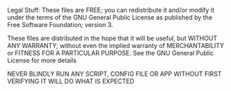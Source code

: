 Legal Stuff:
These files are FREE; you can redistribute it and/or modify it under the terms of the GNU General Public License as published by the Free Software Foundation; version 3.

These files are distributed in the hope that it will be useful, but WITHOUT ANY WARRANTY; without even the implied warranty of MERCHANTABILITY or FITNESS FOR A PARTICULAR PURPOSE. See the GNU General Public License for more details

NEVER BLINDLY RUN ANY SCRIPT, CONFIG FILE OR APP WITHOUT FIRST VERIFYING IT WILL DO WHAT IS EXPECTED
